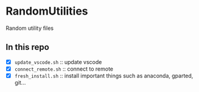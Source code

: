 # RandomUtilities

Random utility files

## In this repo

- [x]  `update_vscode.sh` :: update vscode
- [x]  `connect_remote.sh` :: connect to remote
- [x]  `fresh_install.sh` :: install important things such as anaconda, gparted, git...  
